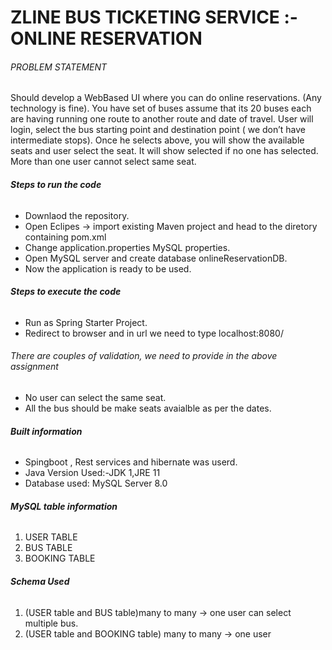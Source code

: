 # ZLINE BUS TICKETING SERVICE :- ONLINE RESERVATION


###### PROBLEM STATEMENT <h6> 
Should develop a WebBased UI where you can do online reservations. (Any technology is fine). You have set of buses assume that its 20 buses each are having running one route to another route and date of travel.
User will login, select the bus starting point and destination point ( we don’t have intermediate stops).
Once he selects above, you will show the available seats and user select the seat.
It will show selected if no one has selected.
More than one user cannot select same seat.
  
  
##### Steps to run the code <H6>
  - Downlaod the repository.
  - Open Eclipes -> import existing Maven project and head to the diretory containing pom.xml
  - Change application.properties MySQL properties.
  - Open MySQL server and create database onlineReservationDB.
  - Now the application is ready to be used.
  

##### Steps to execute the code <H6>
  - Run as Spring Starter Project.
  - Redirect to browser and in url we need to type localhost:8080/



###### There are couples of validation, we need to provide in the above assignment <h6> 
- No user can select the same seat.
- All the bus should be make seats avaialble as per the dates.

  
##### Built information <h6>
- Spingboot , Rest services and hibernate was userd.
- Java Version Used:-JDK 1,JRE 11
- Database used: MySQL Server 8.0

  
##### MySQL table information <h6>
 1. USER TABLE 
 2. BUS TABLE
 3. BOOKING TABLE
  
##### Schema Used <h6>
  1. (USER table and BUS table)many to many -> one user can select multiple bus.
  2. (USER table and BOOKING table) many to many -> one user 
               
  
  
